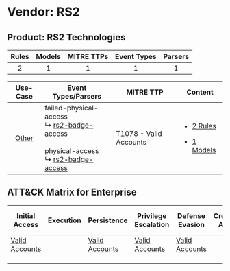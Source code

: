 Vendor: RS2
===========
Product: RS2 Technologies
-------------------------
| Rules | Models | MITRE TTPs | Event Types | Parsers |
|:-----:|:------:|:----------:|:-----------:|:-------:|
|   2   |   1    |     1      |      1      |    1    |

|                Use-Case                | Event Types/Parsers                                                                                                                                                                         | MITRE TTP                  | Content                                                                                               |
|:--------------------------------------:| ------------------------------------------------------------------------------------------------------------------------------------------------------------------------------------------- | -------------------------- | ----------------------------------------------------------------------------------------------------- |
| [Other](../../../UseCases/uc_other.md) |  failed-physical-access<br> ↳ [rs2-badge-access](Parsers/parserContent_rs2-badge-access.md)<br><br> physical-access<br> ↳ [rs2-badge-access](Parsers/parserContent_rs2-badge-access.md)<br> | T1078 - Valid Accounts<br> | [<ul><li>2 Rules</li></ul><ul><li>1 Models</li></ul>](Rules_Models/r_m_rs2_rs2_technologies_Other.md) |

ATT&CK Matrix for Enterprise
----------------------------
| Initial Access                                                      | Execution | Persistence                                                         | Privilege Escalation                                                | Defense Evasion                                                     | Credential Access | Discovery | Lateral Movement | Collection | Command and Control | Exfiltration | Impact |
| ------------------------------------------------------------------- | --------- | ------------------------------------------------------------------- | ------------------------------------------------------------------- | ------------------------------------------------------------------- | ----------------- | --------- | ---------------- | ---------- | ------------------- | ------------ | ------ |
| [Valid Accounts](https://attack.mitre.org/techniques/T1078)<br><br> |           | [Valid Accounts](https://attack.mitre.org/techniques/T1078)<br><br> | [Valid Accounts](https://attack.mitre.org/techniques/T1078)<br><br> | [Valid Accounts](https://attack.mitre.org/techniques/T1078)<br><br> |                   |           |                  |            |                     |              |        |